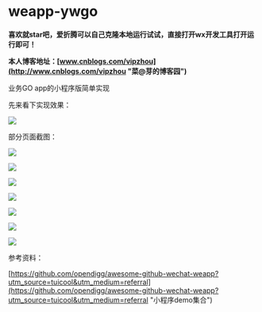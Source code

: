 # weapp-ywgo
**喜欢就star吧，爱折腾可以自己克隆本地运行试试，直接打开wx开发工具打开运行即可！**

**本人博客地址：[www.cnblogs.com/vipzhou](http://www.cnblogs.com/vipzhou "菜@芽的博客园")**

业务GO app的小程序版简单实现

先来看下实现效果：

![](https://github.com/caiya/weapp-ywgo/blob/master/screenshot/2.gif?raw=true)

部分页面截图：

![](https://github.com/caiya/weapp-ywgo/blob/master/screenshot/%E5%B0%8F%E7%A8%8B%E5%BA%8FScreenshot_2017-01-20-09-50-26.png?raw=true)

![](https://github.com/caiya/weapp-ywgo/blob/master/screenshot/%E5%B0%8F%E7%A8%8B%E5%BA%8FScreenshot_2017-01-20-09-50-34.png?raw=true)

![](https://github.com/caiya/weapp-ywgo/blob/master/screenshot/%E5%B0%8F%E7%A8%8B%E5%BA%8FScreenshot_2017-01-20-09-50-50.png?raw=true)

![](https://github.com/caiya/weapp-ywgo/blob/master/screenshot/%E5%B0%8F%E7%A8%8B%E5%BA%8FScreenshot_2017-01-20-09-51-30.png?raw=true)

![](https://github.com/caiya/weapp-ywgo/blob/master/screenshot/%E5%B0%8F%E7%A8%8B%E5%BA%8FScreenshot_2017-01-20-09-51-47.png?raw=true)

![](https://github.com/caiya/weapp-ywgo/blob/master/screenshot/%E5%B0%8F%E7%A8%8B%E5%BA%8FScreenshot_2017-01-20-09-50-59.png?raw=true)

![](https://github.com/caiya/weapp-ywgo/blob/master/screenshot/%E5%B0%8F%E7%A8%8B%E5%BA%8FScreenshot_2017-01-20-09-51-21.png?raw=true)

参考资料：

[https://github.com/opendigg/awesome-github-wechat-weapp?utm_source=tuicool&utm_medium=referral](https://github.com/opendigg/awesome-github-wechat-weapp?utm_source=tuicool&utm_medium=referral "小程序demo集合")



